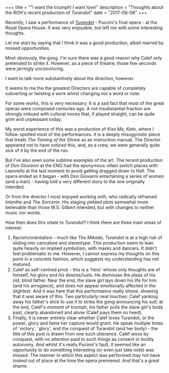 +++
title = "\"I want the triumph! I want love!\"
description = "Thoughts about the ROH's recent production of _Turandot_"
date = "2017-08-08"
+++

Recently, I saw a performance of [_Turandot_](http://www.roh.org.uk/productions/turandot-by-andrei-serban) - Puccini's final opera - at the Royal Opera House. It was very enjoyable, but left me with some interesting thoughts.

Let me start by saying that I think it was a good production, albeit marred by missed opportunities.

Most obviously, the gong. I'm sure there was a good reason why Calef only pretended to strike it. However, as a piece of theatre, those few seconds were jarringly unconvincing.

I want to talk more substantively about the direction, however. 

It seems to me the the greatest Directors are capable of completely subverting or twisting a work whilst changing not a word or note.

For some works, this is very necessary. It is a sad fact that most of the great operas were composed centuries ago. A not insubstantial fraction are strongly imbued with cultural mores that, if played straight, can be quite grim and unpleasant today.

My worst experience of this was a production of _Kiss Me, Kate_, where I follow-spotted most of the performances. It is a deeply misogynistic piece that treats _The Taming of the Shrew_ as an instruction manual. The Director appeared not to have noticed this, and, as a crew, we were generally quite sick of it by the end of the run.

But I've also seen some sublime examples of the art. The recent production of _Don Giovanni_ at the ENO had the eponymous villain switch places with Leporello at the last moment to avoid getting dragged down to Hell. The opera ended as it began - with Don Giovanni entertaining a series of women (and a man) - having told a very different story to the one originally intended.

Or from the director I most enjoyed working with, who radically reframed _Iolanthe_ and _The Sorceror_. His staging yielded plots somewhat more believable than those W.S. Gilbert intended, but with changes to neither music nor words.

How then does this relate to _Turandot_? I think there are three main areas of interest:

1. Racism/orientalism - much like _The Mikado_, _Turandot_ is at a high risk of sliding into caricature and stereotype. This production seem to lean quite heavily on implied symbolism, with masks and dancers. It didn't feel problematic to me. However, I cannot express my thoughts on this point in a concrete fashion, which suggests my understanding has not matured.
2. Calef as self-centred prick - this is a 'hero' whose only thoughts are of himself, _his_ glory and _his_ desires/lusts. He dismisses the pleas of his old, blind father. Near the end, the slave girl lays down his life for him (and his arrogance), and does not appear emotionally affected in the slightest. And it was here that this performance really shone, showing that it was aware of this. Two particularly neat touches: Calef yanking away his father's stick to use it to strike the gong announcing his suit; at the end, Calef's moment of triumph, his father pulls the slave girl's body past, clearly abandoned and alone (Calef pays them no heed).
3. Finally, it is never entirely clear whether Calef loves Turandot, or the power, glory and fame her capture would grant. He speak multiple times of 'victory', 'glory', and the conquest of Turandot (and her body) - the title of this post is drawn from one such utterance. Calef woos by conquest, with no attention paid to such things as consent or bodily autonomy. And whilst it's really Pucinni's fault, it seemed like an opportunity to do something interesting (or even just take note) was missed. The manner in which this aspect was performed may not have looked out of place at the time the opera premiered. And that's a great shame.